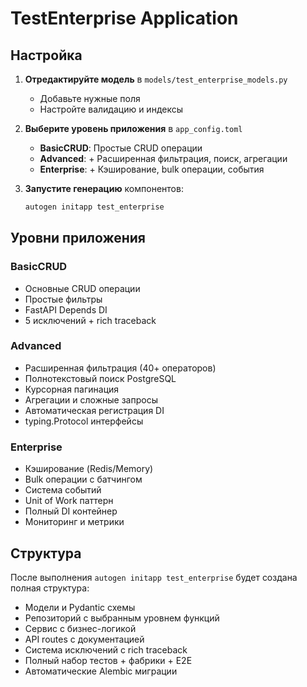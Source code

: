 # TestEnterprise Application

## Настройка

1. **Отредактируйте модель** в `models/test_enterprise_models.py`
   - Добавьте нужные поля
   - Настройте валидацию и индексы

2. **Выберите уровень приложения** в `app_config.toml`
   - **BasicCRUD**: Простые CRUD операции
   - **Advanced**: + Расширенная фильтрация, поиск, агрегации
   - **Enterprise**: + Кэширование, bulk операции, события

3. **Запустите генерацию** компонентов:
   ```bash
   autogen initapp test_enterprise
   ```

## Уровни приложения

### BasicCRUD
- Основные CRUD операции
- Простые фильтры
- FastAPI Depends DI
- 5 исключений + rich traceback

### Advanced  
- Расширенная фильтрация (40+ операторов)
- Полнотекстовый поиск PostgreSQL
- Курсорная пагинация
- Агрегации и сложные запросы
- Автоматическая регистрация DI
- typing.Protocol интерфейсы

### Enterprise
- Кэширование (Redis/Memory)
- Bulk операции с батчингом
- Система событий
- Unit of Work паттерн
- Полный DI контейнер
- Мониторинг и метрики

## Структура

После выполнения `autogen initapp test_enterprise` будет создана полная структура:

- Модели и Pydantic схемы
- Репозиторий с выбранным уровнем функций
- Сервис с бизнес-логикой
- API routes с документацией
- Система исключений с rich traceback
- Полный набор тестов + фабрики + E2E
- Автоматические Alembic миграции
